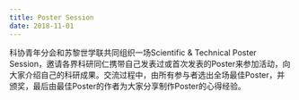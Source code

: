 ```yaml
---
title: Poster Session
date: 2018-11-01
---
```


科协青年分会和苏黎世学联共同组织一场Scientific & Technical Poster Session，邀请各界科研同仁携带自己发表过或首次发表的Poster来参加活动，向大家介绍自己的科研成果。交流过程中，由所有参与者选出全场最佳Poster，并颁奖，最后由最佳Poster的作者为大家分享制作Poster的心得经验。